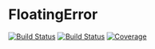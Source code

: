 # FloatingError

[![Build Status](https://github.com/ArrogantGao/FloatingError.jl/actions/workflows/CI.yml/badge.svg?branch=main)](https://github.com/ArrogantGao/FloatingError.jl/actions/workflows/CI.yml?query=branch%3Amain)
[![Build Status](https://app.travis-ci.com/ArrogantGao/FloatingError.jl.svg?branch=main)](https://app.travis-ci.com/ArrogantGao/FloatingError.jl)
[![Coverage](https://codecov.io/gh/ArrogantGao/FloatingError.jl/branch/main/graph/badge.svg)](https://codecov.io/gh/ArrogantGao/FloatingError.jl)
